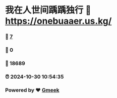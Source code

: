 # 我在人世间踽踽独行 :link: https://onebuaaer.us.kg/ 
### :page_facing_up: [7](https://onebuaaer.us.kg//tag.html) 
### :speech_balloon: 0 
### :hibiscus: 18689 
### :alarm_clock: 2024-10-30 10:54:35 
### Powered by :heart: [Gmeek](https://github.com/Meekdai/Gmeek)
